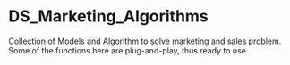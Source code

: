 # DS_Marketing_Algorithms
Collection of Models and Algorithm to solve marketing and sales problem. Some of the functions here are plug-and-play, thus ready to use.
